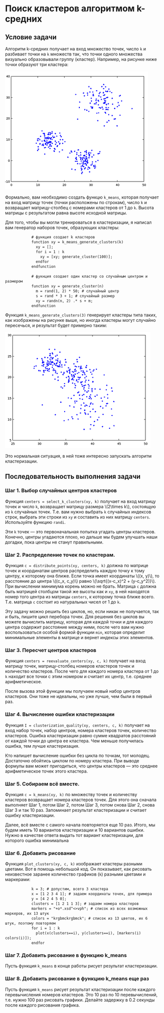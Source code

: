# Поиск кластеров алгоритмом k-средних

## Условие задачи

Алгоритм k-средних получает на вход множество точек, число `k` и разбивает точки на `k` множеств так, что точки одного множества визуально образовывали группу (кластер). Например, на рисунке ниже точки образуют три кластера:

![3 кластера](clusters1.png)

Формально, вам необходимо создать функцю `k_means`, которая получает на вход матрицу точек (точки расположены по строкам), число `k` и возвращает матрицу-столбец с номерами кластеров от 1 до `k`. Высота матрицы с результатом равна высоте исходной матрицы.

Для того, чтобы вы могли тренироваться в кластеризации, я написал вам генератор наборов точек, образующих кластеры:

                # функция создает k кластеров
                function xy = k_means_generate_clusters(k)
                  xy = [];
                  for i = 1 : k
                    xy = [xy; generate_cluster(100)];
                  endfor
                endfunction

                # фукнция создает один кластер со случайным центром и размером
                function xy = generate_cluster(n)
                  m = rand(1, 2) * 50; # случайный центр
                  s = rand * 3 + 1; # случайный размер
                  xy = randn(n, 2) .* s + m;
                endfunction
Функция `k_means_generate_clusters(3)` генерирует кластеры типа таких, как изображены на рисунке выше, но иногда кластеры могут случайно пересечься, и результат будет примерно таким:

![3 пересекающихся кластера](clusters2.png)

Это нормальная ситуация, в ней тоже интересно запускать алгоритм кластеризации.

## Последовательность выполнения задачи

### Шаг 1. Выбор случайных центров кластеров

Функция `centers = select_k_clusters(xy, k)` получает на вход матрицу точек и число `k`, возвращает матрицу размера \\(2\\times k\\), состоящую из `k` случайных точек. Т.е. вам нужно выбрать `k` случайных индексов строк, выбрать эти строки из `xy` и составить из них матрицу `centers`. Используйте функцию `randi`.

Эти `k` точек — это первоначальная попытка угадать центры кластеров. Конечно, центры угадаются плохо, но дальше мы будем улучшать наши догадки, пока центры не станут правильными.

### Шаг 2. Распределение точек по кластерам.

Функция `c = distribute_points(xy, centers, k)` должна по матрице точек и координатам центров распределить каждую точку к тому центру, к которому она ближе. Если точка имеет координаты \\((x, y)\\), то расстояние до центра \\((c_x, c_y)\\) равно \\(\\sqrt{(x-c_x)^2 + (y-c_y^2)}\\). При вычислении минимума корень можно не брать. Матрица `c` должна быть матрицей столбцом такой же высоты как и `xy`, в ней находятся номер того центра из матрицы `centers`, к которому точка ближе всего. Т.е. матрица `c` состоит из натуральных чисел от 1 до `k`.

Эту задачу можно решить без циклов, но, если никак не получается, так и быть, пишите цикл перебора точек. Для решения без циклов вы можете вычислить матрицу, которая для каждой точки и для каждого центра содержит расстояние между ними, после чего вам нужно воспользоваться особой формой функции `min`, которая определит минимальные элементы в матрице и вернет индексы этих элементов.

### Шаг 3. Пересчет центров кластеров

Функция `centers = reevaluate_centers(xy, c, k)` получает на вход матрицу точек, матрицу-столбец номеров кластеров точек и количество кластеров. После чего для каждого номера кластера от 1 до `k` находит все точки с этим номером и считает их центр, т.е. среднее арифметическое.

После вызова этой функции мы получаем новый набор центров кластеров. Они тоже не идеальны, но уже лучше, чем были в первый раз.

### Шаг 4. Вычисление ошибки кластеризации

Функция `I = clusterization_quality(xy, centers, c, k)` получает на вход набор точек, набор центров, номера кластеров точек, количество кластеров. Ошибка кластеризации равно сумме квадратов расстояний от каждой точки до центра ее кластера. Чем меньше получилась ошибка, тем лучше кластеризация.

Кто напишет вычисление ошибки без цикла по точкам, тот молодец. Достаточно обойтись циклом по номеру кластера. При выводе формулы вам может пригодиться, что центры кластеров — это среднее арифметическое точек этого кластера.

### Шаг 5. Собираем всё вместе.

Функция `c = k_means(xy, k)` по множеству точек и количеству кластеров возвращает номера кластеров точек. Для этого она сначала выполняет Шаг 1, потом Шаг 2, потом Шаг 3, потом снова Шаг 2, снова Шаг 3 и так 10 раз. Запоминает результат кластеризации и считает ошибку кластеризации.

Далее, всё вместе с самого начала повторяется еще 10 раз. Итого, мы будем иметь 10 вариантов кластеризации и 10 вариантов ошибки. Нужно в качестве ответа выдать тот вариант кластеризации, для которого ошибка минимальна

### Шаг 6. Добавить рисование

Функция `plot_clusters(xy, c, k)` изображает кластеры разными цветами. Вот в помощь небольшой код. Он показывает, как рисовать неизвестное заранее количество графиков (`k`) разными цветами и маркерами:

                k = 3; # допустим, всего 3 кластера
                x = [1 2 3 4 1]; # задаем координаты точек, для примера
                y = [4 2 4 5 0]; 
                clusters = [1 2 1 1 3]; # задаем номера кластеров
                markers = "+o*.xsd^<>vph"; # список из всех возможных маркеров, их 13 штук
                colors = "krgbmckrgbmck"; # список из 13 цветов, их 6 штук, поэтому повторяем
                for i = 1 : k
                  plot(x(clusters==i), y(clusters==i), [markers(i) colors(i)]);
                endfor
                
### Шаг 7. Добавить рисование в функцию k_means

Пусть функция `k_means` в конце работы рисует результат кластеризации.

### Шаг 8. Добавить рисование в функцию k_means еще раз

Пусть функция `k_means` рисует результат кластеризации после каждого перевычисления номеров кластеров. Это 10 раз по 10 перевычислений, т.е. нужно 100 раз рисовать графики. Делайте задержку в 0.2 секунды после каждого рисования графика.
